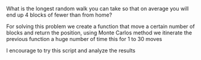 What is the longest random walk you can take so that on average
you will end up 4 blocks of fewer than from home?

For solving this problem we create a function that move a certain number of blocks and return the position, using Monte Carlos method we itinerate the previous function a huge number of time this for 1 to 30 moves

I encourage to try this script and analyze the results
